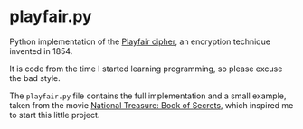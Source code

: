 playfair.py
===========

Python implementation of the
[Playfair cipher](https://en.wikipedia.org/wiki/Playfair_cipher),
an encryption technique invented in 1854.

It is code from the time I started learning programming, so please excuse the
bad style.

The `playfair.py` file contains the full implementation and a small example,
taken from the movie [National Treasure: Book of Secrets](https://en.wikipedia.org/wiki/National_Treasure:_Book_of_Secrets), which inspired me to start this
little project.
